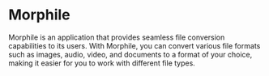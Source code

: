 # Morphile
Morphile is an application that provides seamless file conversion capabilities to its users. With Morphile, you can convert various file formats such as images, audio, video, and documents to a format of your choice, making it easier for you to work with different file types.
